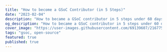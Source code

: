 ```yaml
---
title: "How to become a GSoC Contributor (in 5 Steps)"
date: "2023-02-04"
description: "How to became a GSoC contributor in 5 steps under 60 days "
og_description: "How to became a GSoC contributor in 5 steps under 60 days "
cover_image: "https://user-images.githubusercontent.com/69139607/216775439-6f7bccce-7bc7-4d0c-9fcc-1437b325f848.png"
tags: "gsoc, open-source"
featured: true
published: true
---
```

